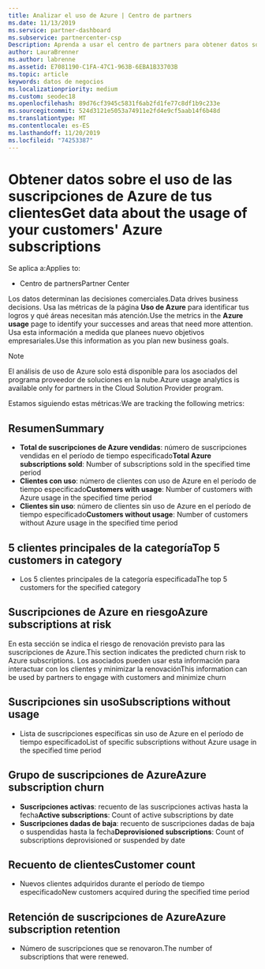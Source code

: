 ```yaml
---
title: Analizar el uso de Azure | Centro de partners
ms.date: 11/13/2019
ms.service: partner-dashboard
ms.subservice: partnercenter-csp
Description: Aprenda a usar el centro de partners para obtener datos sobre el uso de las suscripciones de Azure de sus clientes.
author: LauraBrenner
ms.author: labrenne
ms.assetid: E7081190-C1FA-47C1-963B-6EBA1B33703B
ms.topic: article
keywords: datos de negocios
ms.localizationpriority: medium
ms.custom: seodec18
ms.openlocfilehash: 89d76cf3945c5831f6ab2fd1fe77c8df1b9c233e
ms.sourcegitcommit: 524d3121e5053a74911e2fd4e9cf5aab14f6b48d
ms.translationtype: MT
ms.contentlocale: es-ES
ms.lasthandoff: 11/20/2019
ms.locfileid: "74253387"
---
```

# <a name="get-data-about-the-usage-of-your-customers-azure-subscriptions"></a><span data-ttu-id="bc68e-104">Obtener datos sobre el uso de las suscripciones de Azure de tus clientes</span><span class="sxs-lookup"><span data-stu-id="bc68e-104">Get data about the usage of your customers' Azure subscriptions</span></span>

<span data-ttu-id="bc68e-105">Se aplica a:</span><span class="sxs-lookup"><span data-stu-id="bc68e-105">Applies to:</span></span>

- <span data-ttu-id="bc68e-106">Centro de partners</span><span class="sxs-lookup"><span data-stu-id="bc68e-106">Partner Center</span></span>

<span data-ttu-id="bc68e-107">Los datos determinan las decisiones comerciales.</span><span class="sxs-lookup"><span data-stu-id="bc68e-107">Data drives business decisions.</span></span> <span data-ttu-id="bc68e-108">Usa las métricas de la página **Uso de Azure** para identificar tus logros y qué áreas necesitan más atención.</span><span class="sxs-lookup"><span data-stu-id="bc68e-108">Use the metrics in the **Azure usage** page to identify your successes and areas that need more attention.</span></span> <span data-ttu-id="bc68e-109">Usa esta información a medida que planees nuevo objetivos empresariales.</span><span class="sxs-lookup"><span data-stu-id="bc68e-109">Use this information as you plan new business goals.</span></span>

> [!NOTE]
> <span data-ttu-id="bc68e-110">El análisis de uso de Azure solo está disponible para los asociados del programa proveedor de soluciones en la nube.</span><span class="sxs-lookup"><span data-stu-id="bc68e-110">Azure usage analytics is available only for partners in the Cloud Solution Provider program.</span></span>

<span data-ttu-id="bc68e-111">Estamos siguiendo estas métricas:</span><span class="sxs-lookup"><span data-stu-id="bc68e-111">We are tracking the following metrics:</span></span>

## <a name="summary"></a><span data-ttu-id="bc68e-112">Resumen</span><span class="sxs-lookup"><span data-stu-id="bc68e-112">Summary</span></span>

- <span data-ttu-id="bc68e-113">**Total de suscripciones de Azure vendidas**: número de suscripciones vendidas en el período de tiempo especificado</span><span class="sxs-lookup"><span data-stu-id="bc68e-113">**Total Azure subscriptions sold**: Number of subscriptions sold in the specified time period</span></span>  
- <span data-ttu-id="bc68e-114">**Clientes con uso**: número de clientes con uso de Azure en el período de tiempo especificado</span><span class="sxs-lookup"><span data-stu-id="bc68e-114">**Customers with usage**: Number of customers with Azure usage in the specified time period</span></span>  
- <span data-ttu-id="bc68e-115">**Clientes sin uso**: número de clientes sin uso de Azure en el período de tiempo especificado</span><span class="sxs-lookup"><span data-stu-id="bc68e-115">**Customers without usage**: Number of customers without Azure usage in the specified time period</span></span>  

## <a name="top-5-customers-in-category"></a><span data-ttu-id="bc68e-116">5 clientes principales de la categoría</span><span class="sxs-lookup"><span data-stu-id="bc68e-116">Top 5 customers in category</span></span>

- <span data-ttu-id="bc68e-117">Los 5 clientes principales de la categoría especificada</span><span class="sxs-lookup"><span data-stu-id="bc68e-117">The top 5 customers for the specified category</span></span>  

## <a name="azure-subscriptions-at-risk"></a><span data-ttu-id="bc68e-118">Suscripciones de Azure en riesgo</span><span class="sxs-lookup"><span data-stu-id="bc68e-118">Azure subscriptions at risk</span></span>

<span data-ttu-id="bc68e-119">En esta sección se indica el riesgo de renovación previsto para las suscripciones de Azure.</span><span class="sxs-lookup"><span data-stu-id="bc68e-119">This section indicates the predicted churn risk to Azure subscriptions.</span></span> <span data-ttu-id="bc68e-120">Los asociados pueden usar esta información para interactuar con los clientes y minimizar la renovación</span><span class="sxs-lookup"><span data-stu-id="bc68e-120">This information can be used by partners to engage with customers and minimize churn</span></span>

## <a name="subscriptions-without-usage"></a><span data-ttu-id="bc68e-121">Suscripciones sin uso</span><span class="sxs-lookup"><span data-stu-id="bc68e-121">Subscriptions without usage</span></span>

- <span data-ttu-id="bc68e-122">Lista de suscripciones específicas sin uso de Azure en el período de tiempo especificado</span><span class="sxs-lookup"><span data-stu-id="bc68e-122">List of specific subscriptions without Azure usage in the specified time period</span></span>  

## <a name="azure-subscription-churn"></a><span data-ttu-id="bc68e-123">Grupo de suscripciones de Azure</span><span class="sxs-lookup"><span data-stu-id="bc68e-123">Azure subscription churn</span></span>

- <span data-ttu-id="bc68e-124">**Suscripciones activas**: recuento de las suscripciones activas hasta la fecha</span><span class="sxs-lookup"><span data-stu-id="bc68e-124">**Active subscriptions**: Count of active subscriptions by date</span></span>  
- <span data-ttu-id="bc68e-125">**Suscripciones dadas de baja**: recuento de suscripciones dadas de baja o suspendidas hasta la fecha</span><span class="sxs-lookup"><span data-stu-id="bc68e-125">**Deprovisioned subscriptions**: Count of subscriptions deprovisioned or suspended by date</span></span>  

## <a name="customer-count"></a><span data-ttu-id="bc68e-126">Recuento de clientes</span><span class="sxs-lookup"><span data-stu-id="bc68e-126">Customer count</span></span>

- <span data-ttu-id="bc68e-127">Nuevos clientes adquiridos durante el período de tiempo especificado</span><span class="sxs-lookup"><span data-stu-id="bc68e-127">New customers acquired during the specified time period</span></span>  

## <a name="azure-subscription-retention"></a><span data-ttu-id="bc68e-128">Retención de suscripciones de Azure</span><span class="sxs-lookup"><span data-stu-id="bc68e-128">Azure subscription retention</span></span>

- <span data-ttu-id="bc68e-129">Número de suscripciones que se renovaron.</span><span class="sxs-lookup"><span data-stu-id="bc68e-129">The number of subscriptions that were renewed.</span></span>
